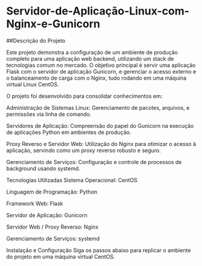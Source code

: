 # Servidor-de-Aplicação-Linux-com-Nginx-e-Gunicorn
##Descrição do Projeto

Este projeto demonstra a configuração de um ambiente de produção completo para uma aplicação web backend, utilizando um stack de tecnologias comum no mercado. O objetivo principal é servir uma aplicação Flask com o servidor de aplicação Gunicorn, e gerenciar o acesso externo e o balanceamento de carga com o Nginx, tudo rodando em uma máquina virtual Linux CentOS.

O projeto foi desenvolvido para consolidar conhecimentos em:

Administração de Sistemas Linux: Gerenciamento de pacotes, arquivos, e permissões via linha de comando.

Servidores de Aplicação: Compreensão do papel do Gunicorn na execução de aplicações Python em ambientes de produção.

Proxy Reverso e Servidor Web: Utilização do Nginx para otimizar o acesso à aplicação, servindo como um proxy reverso robusto e seguro.

Gerenciamento de Serviços: Configuração e controle de processos de background usando systemd.

Tecnologias Utilizadas
Sistema Operacional: CentOS

Linguagem de Programação: Python

Framework Web: Flask

Servidor de Aplicação: Gunicorn

Servidor Web / Proxy Reverso: Nginx

Gerenciamento de Serviços: systemd

Instalação e Configuração
Siga os passos abaixo para replicar o ambiente do projeto em uma máquina virtual CentOS.
